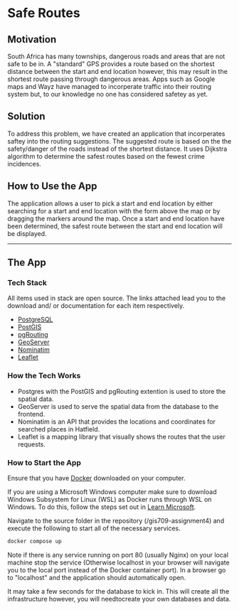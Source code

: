 # Safe Routes

## Motivation

South Africa has many townships, dangerous roads and areas that are not safe to be in. A "standard" GPS provides a route based on the shortest distance between the start and end location however, this may result in the shortest route passing through dangerous areas. Apps such as Google maps and Wayz have managed to incorperate traffic into their routing system but, to our knowledge no one has considered safetey as yet. 

## Solution

To address this problem, we have created an application that incorperates saftey into the routing suggestions. The suggested route is based on the the safety/danger of the roads instead of the shortest distance. It uses Dijkstra algorithm to determine the safest routes based on the fewest crime incidences. 

## How to Use the App

The application allows a user to pick a start and end location by either searching for a start and end location with the form above the map or by dragging the markers around the map. Once a start and end location have been determined, the safest route between the start and end location will be displayed.

---

## The App

### Tech Stack

All items used in stack are open source. The links attached lead you to the download and/ or documentation for each item respectively.  

- [PostgreSQL](https://www.postgresql.org/)
- [PostGIS](https://postgis.net/)
- [pgRouting](https://pgrouting.org/)
- [GeoServer](https://geoserver.org/)
- [Nominatim](https://nominatim.org/)
- [Leaflet](https://leafletjs.com/)

### How the Tech Works

- Postgres with the PostGIS and pgRouting extention is used to store the spatial data.
- GeoServer is used to serve the spatial data from the database to the frontend.
- Nominatim is an API that provides the locations and coordinates for searched places in Hatfield.
- Leaflet is a mapping library that visually shows the routes that the user requests.

### How to Start the App
Ensure that you have [Docker](https://www.docker.com/products/docker-desktop/) downloaded on your computer. 

If you are using a Microsoft Windows computer make sure to download Windows Subsystem for Linux (WSL) as Docker runs through WSL on Windows. To do this, follow the steps set out in [Learn Microsoft](https://learn.microsoft.com/en-us/windows/wsl/install-manual#step-4---download-the-linux-kernel-update-package).

Navigate to the source folder in the repository (/gis709-assignment4) and execute the following to start all of the necessary services.

```bash
docker compose up
```

Note if there is any service running on port 80 (usually Nginx) on your local machine stop the service (Otherwise localhost in your browser will navigate you to the local port instead of the Docker container port). In a browser go to "localhost" and the application should automatically open.

It may take a few seconds for the database to kick in. This will create all the infrastructure however, you will needtocreate your own databases and data.

